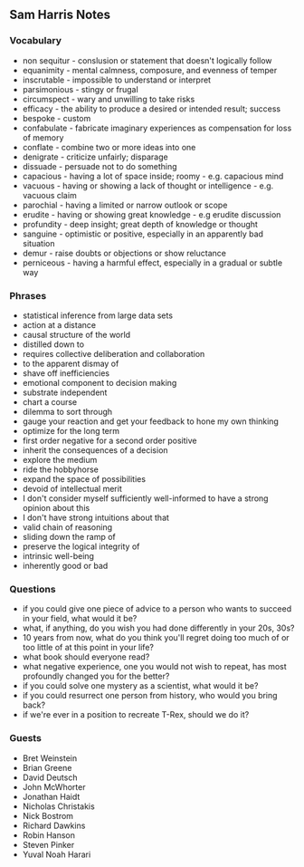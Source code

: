## Sam Harris Notes


### Vocabulary
- non sequitur - conslusion or statement that doesn't logically follow
- equanimity - mental calmness, composure, and evenness of temper
- inscrutable - impossible to understand or interpret
- parsimonious - stingy or frugal
- circumspect - wary and unwilling to take risks
- efficacy - the ability to produce a desired or intended result; success
- bespoke - custom
- confabulate - fabricate imaginary experiences as compensation for loss of memory
- conflate - combine two or more ideas into one
- denigrate - criticize unfairly; disparage
- dissuade - persuade not to do something
- capacious - having a lot of space inside; roomy - e.g. capacious mind
- vacuous - having or showing a lack of thought or intelligence - e.g. vacuous claim
- parochial - having a limited or narrow outlook or scope
- erudite - having or showing great knowledge - e.g erudite discussion
- profundity - deep insight; great depth of knowledge or thought
- sanguine - optimistic or positive, especially in an apparently bad situation
- demur - raise doubts or objections or show reluctance
- perniceous - having a harmful effect, especially in a gradual or subtle way


### Phrases
- statistical inference from large data sets
- action at a distance
- causal structure of the world
- distilled down to
- requires collective deliberation and collaboration
- to the apparent dismay of
- shave off inefficiencies
- emotional component to decision making
- substrate independent
- chart a course
- dilemma to sort through
- gauge your reaction and get your feedback to hone my own thinking
- optimize for the long term
- first order negative for a second order positive
- inherit the consequences of a decision
- explore the medium
- ride the hobbyhorse
- expand the space of possibilities
- devoid of intellectual merit
- I don't consider myself sufficiently well-informed to have a strong opinion about this
- I don't have strong intuitions about that
- valid chain of reasoning
- sliding down the ramp of
- preserve the logical integrity of
- intrinsic well-being
- inherently good or bad


### Questions
- if you could give one piece of advice to a person who wants to succeed in your field, what would it be? 
- what, if anything, do you wish you had done differently in your 20s, 30s?
- 10 years from now, what do you think you'll regret doing too much of or too little of at this point in your life?
- what book should everyone read?
- what negative experience, one you would not wish to repeat, has most profoundly changed you for the better?
- if you could solve one mystery as a scientist, what would it be?
- if you could resurrect one person from history, who would you bring back?
- if we're ever in a position to recreate T-Rex, should we do it?


### Guests
- Bret Weinstein
- Brian Greene
- David Deutsch
- John McWhorter
- Jonathan Haidt
- Nicholas Christakis
- Nick Bostrom
- Richard Dawkins
- Robin Hanson
- Steven Pinker
- Yuval Noah Harari
